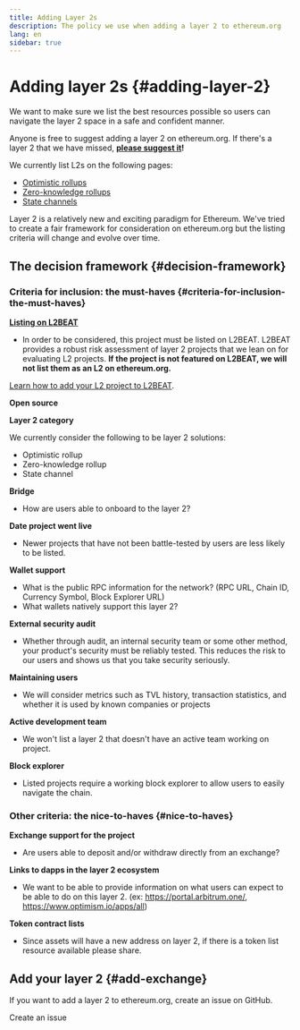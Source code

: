 ```yaml
---
title: Adding Layer 2s
description: The policy we use when adding a layer 2 to ethereum.org
lang: en
sidebar: true
---
```


# Adding layer 2s {#adding-layer-2}

We want to make sure we list the best resources possible so users can navigate the layer 2 space in a safe and confident manner.

Anyone is free to suggest adding a layer 2 on ethereum.org. If there's a layer 2 that we have missed, **[please suggest it](https://github.com/ethereum/ethereum-org-website/issues/new?&template=suggest_layer2.md)!**

We currently list L2s on the following pages:

- [Optimistic rollups](/developers/docs/scaling/optimistic-rollups/)
- [Zero-knowledge rollups](/developers/docs/scaling/zk-rollups/)
- [State channels](/developers/docs/scaling/state-channels/)
<!-- TODO: Add layer-2 page -->

Layer 2 is a relatively new and exciting paradigm for Ethereum. We've tried to create a fair framework for consideration on ethereum.org but the listing criteria will change and evolve over time.

## The decision framework {#decision-framework}

### Criteria for inclusion: the must-haves {#criteria-for-inclusion-the-must-haves}

**[Listing on L2BEAT](https://l2beat.com)**

- In order to be considered, this project must be listed on L2BEAT. L2BEAT provides a robust risk assessment of layer 2 projects that we lean on for evaluating L2 projects. **If the project is not featured on L2BEAT, we will not list them as an L2 on ethereum.org.**

[Learn how to add your L2 project to L2BEAT](https://github.com/l2beat/l2beat/blob/master/CONTRIBUTING.md).

**Open source**

**Layer 2 category**

We currently consider the following to be layer 2 solutions:

- Optimistic rollup
- Zero-knowledge rollup
- State channel

**Bridge**

- How are users able to onboard to the layer 2?

**Date project went live**

- Newer projects that have not been battle-tested by users are less likely to be listed.

**Wallet support**

- What is the public RPC information for the network? (RPC URL, Chain ID, Currency Symbol, Block Explorer URL)
- What wallets natively support this layer 2?

**External security audit**

- Whether through audit, an internal security team or some other method, your product's security must be reliably tested. This reduces the risk to our users and shows us that you take security seriously.

**Maintaining users**

- We will consider metrics such as TVL history, transaction statistics, and whether it is used by known companies or projects

**Active development team**

- We won't list a layer 2 that doesn't have an active team working on project.

**Block explorer**

- Listed projects require a working block explorer to allow users to easily navigate the chain.

### Other criteria: the nice-to-haves {#nice-to-haves}

**Exchange support for the project**

- Are users able to deposit and/or withdraw directly from an exchange?

**Links to dapps in the layer 2 ecosystem**

- We want to be able to provide information on what users can expect to be able to do on this layer 2. (ex: https://portal.arbitrum.one/, https://www.optimism.io/apps/all)

**Token contract lists**

- Since assets will have a new address on layer 2, if there is a token list resource available please share.

## Add your layer 2 {#add-exchange}

If you want to add a layer 2 to ethereum.org, create an issue on GitHub.

<ButtonLink to="https://github.com/ethereum/ethereum-org-website/issues/new?&template=suggest_layer2.md">
  Create an issue
</ButtonLink>
